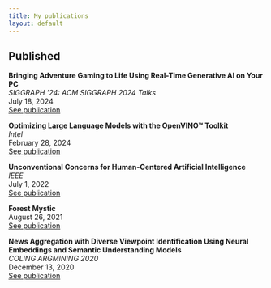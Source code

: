 ```yaml
---
title: My publications
layout: default
---
```


## Published

**Bringing Adventure Gaming to Life Using Real-Time Generative AI on Your PC**  
*SIGGRAPH '24: ACM SIGGRAPH 2024 Talks*  
July 18, 2024  
[See publication](https://dl.acm.org/doi/10.1145/3641233.3664354)  

**Optimizing Large Language Models with the OpenVINO™ Toolkit**  
*Intel*  
February 28, 2024  
[See publication](http://intel.com/openvino-llm-whitepaper)  

**Unconventional Concerns for Human-Centered Artificial Intelligence**  
*IEEE*  
July 1, 2022  
[See publication](https://www.computer.org/csdl/magazine/co/2022/07/09810047/1EzDXROyTXG)  

**Forest Mystic**  
August 26, 2021  
[See publication](https://www.amazon.com/Forest-Mystic-Ria-Cheruvu/dp/166571073X)  

**News Aggregation with Diverse Viewpoint Identification Using Neural Embeddings and Semantic Understanding Models**  
*COLING ARGMINING 2020*  
December 13, 2020  
[See publication](https://aclanthology.org/2020.argmining-1.7.pdf)
